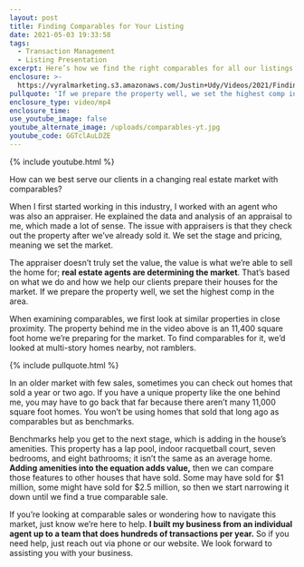 ```yaml
---
layout: post
title: Finding Comparables for Your Listing
date: 2021-05-03 19:33:58
tags:
  - Transaction Management
  - Listing Presentation
excerpt: Here’s how we find the right comparables for all our listings.
enclosure: >-
  https://vyralmarketing.s3.amazonaws.com/Justin+Udy/Videos/2021/Finding+Comparables+for+Your+Listing.mp4
pullquote: 'If we prepare the property well, we set the highest comp in the area.'
enclosure_type: video/mp4
enclosure_time:
use_youtube_image: false
youtube_alternate_image: /uploads/comparables-yt.jpg
youtube_code: GGTclAuLDZE
---
```

{% include youtube.html %}

How can we best serve our clients in a changing real estate market with comparables?&nbsp;

When I first started working in this industry, I worked with an agent who was also an appraiser. He explained the data and analysis of an appraisal to me, which made a lot of sense. The issue with appraisers is that they check out the property after we’ve already sold it. We set the stage and pricing, meaning we set the market.&nbsp;

The appraiser doesn’t truly set the value, the value is what we’re able to sell the home for; **real estate agents are determining the market**. That’s based on what we do and how we help our clients prepare their houses for the market. If we prepare the property well, we set the highest comp in the area.&nbsp;

When examining comparables, we first look at similar properties in close proximity. The property behind me in the video above is an 11,400 square foot home we’re preparing for the market. To find comparables for it, we’d looked at multi-story homes nearby, not ramblers.&nbsp;

{% include pullquote.html %}

In an older market with few sales, sometimes you can check out homes that sold a year or two ago. If you have a unique property like the one behind me, you may have to go back that far because there aren’t many 11,000 square foot homes. You won’t be using homes that sold that long ago as comparables but as benchmarks.&nbsp;

Benchmarks help you get to the next stage, which is adding in the house’s amenities. This property has a lap pool, indoor racquetball court, seven bedrooms, and eight bathrooms; it isn’t the same as an average home. **Adding amenities into the equation adds value,** then we can compare those features to other houses that have sold. Some may have sold for $1 million, some might have sold for $2.5 million, so then we start narrowing it down until we find a true comparable sale.

If you’re looking at comparable sales or wondering how to navigate this market, just know we’re here to help. **I built my business from an individual agent up to a team that does hundreds of transactions per year.** So if you need help, just reach out via phone or our website. We look forward to assisting you with your business.
